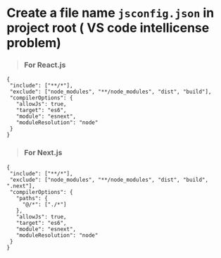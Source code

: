  #  Create a file name `jsconfig.json` in project root ( VS code intellicense problem) 

 > ### For React.js
 ```
{
  "include": ["**/*"],
  "exclude": ["node_modules", "**/node_modules", "dist", "build"],
  "compilerOptions": {
    "allowJs": true,
    "target": "es6",
    "module": "esnext",
    "moduleResolution": "node"
  }
}
```

> ### For Next.js
 ```
{
  "include": ["**/*"],
  "exclude": ["node_modules", "**/node_modules", "dist", "build", ".next"],
  "compilerOptions": {
    "paths": {
      "@/*": ["./*"]
    },
    "allowJs": true,
    "target": "es6",
    "module": "esnext",
    "moduleResolution": "node"
  }
}
```
